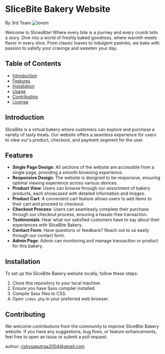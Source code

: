 # SliceBite Bakery Website

By 3rd Team
![lorem](https://github.com/Rizkuy01/SliceBite/assets/115411913/20e53fb6-ace8-4b67-b0d7-75bfc71bfe8d)

Welcome to SlicesBite!
Where every bite is a journey and every crumb tells a story. Dive into a world of freshly baked goodness, where warmth meets flavor in every slice. From classic loaves to indulgent pastries, we bake with passion to satisfy your cravings and sweeten your day.

## Table of Contents

- [Introduction](#introduction)
- [Features](#features)
- [Installation](#installation)
- [Usage](#usage)
- [Contributing](#contributing)
- [License](#license)

## Introduction

SliceBite is a virtual bakery where customers can explore and purchase a variety of tasty treats. Our website offers a seamless experience for users to view our's product, checkout, and payment segment for the user.

## Features

- **Single Page Design**: All sections of the website are accessible from a single page, providing a smooth browsing experience.
- **Responsive Design**: The website is designed to be responsive, ensuring optimal viewing experience across various devices.
- **Product View**: Users can browse through our assortment of bakery products, each showcased with detailed information and images.
- **Product Cart**: A convenient cart feature allows users to add items to their cart and proceed to checkout.
- **Checkout Process**: Users can seamlessly complete their purchase through our checkout process, ensuring a hassle-free transaction.
- **Testimonials**: Hear what our satisfied customers have to say about their experiences with SliceBite Bakery.
- **Contact Form**: Have questions or feedback? Reach out to us easily through our contact form.
- **Admin Page**: Admin can monitoring and manage transaction or product for this bakery.

## Installation

To set up the SliceBite Bakery website locally, follow these steps:

1. Clone this repository to your local machine.
2. Ensure you have Sass compiler installed.
3. Compile Sass files to CSS.
4. Open `index.php` in your preferred web browser.

## Contributing

We welcome contributions from the community to improve SliceBite Bakery website. If you have any suggestions, bug fixes, or feature enhancements, feel free to open an issue or submit a pull request.

author: rizkysaputraa2004@gmail.com
